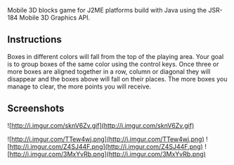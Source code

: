 Mobile 3D blocks game for J2ME platforms build with Java using the JSR-184 Mobile 3D Graphics API.

## Instructions ##
Boxes in different colors will fall from the top of the playing area. Your goal is to group boxes of the same color using the control keys. Once three or more boxes are aligned together in a row, column or diagonal they will disappear and the boxes above will fall on their places. The more boxes you manage to clear, the more points you will receive.

## Screenshots ##

![http://i.imgur.com/sknV6Zv.gif](http://i.imgur.com/sknV6Zv.gif)

![http://i.imgur.com/TTew4wj.png](http://i.imgur.com/TTew4wj.png)
![http://i.imgur.com/Z4SJ44F.png](http://i.imgur.com/Z4SJ44F.png)
![http://i.imgur.com/3MxYvRb.png](http://i.imgur.com/3MxYvRb.png)